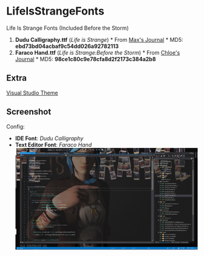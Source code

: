 # LifeIsStrangeFonts
Life Is Strange Fonts (Included Before the Storm)
  1. **Dudu Calligraphy.ttf** (*Life is Strange*)
    * From [Max's Journal](http://life-is-strange.wikia.com/wiki/Max%27s_Journal)
    * MD5: **ebd73bd04acbaf9c54dd026a92782113**
  2. **Faraco Hand.ttf** (*Life is Strange:Before the Storm*)
    * From [Chloe's Journal](http://life-is-strange.wikia.com/wiki/Chloe%27s_Journal)
    * MD5: **98ce1c80c9e78cfa8d2f2173c384a2b8**
  ## Extra
  [Visual Studio Theme](https://github.com/BestFriendForever/vstheme)
  ## Screenshot
  Config:
  * **IDE Font**: *Dudu Calligraphy*
  * **Text Editor Font**: *Faraco Hand*
  ![IDE Setup Screenshot](https://github.com/BestFriendForever/LifeIsStrangeFonts/raw/master/setup.png "Visual Studio")
